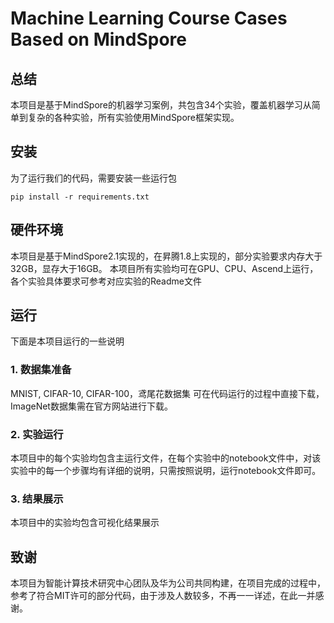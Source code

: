 # Machine Learning Course Cases Based on MindSpore

## 总结

本项目是基于MindSpore的机器学习案例，共包含34个实验，覆盖机器学习从简单到复杂的各种实验，所有实验使用MindSpore框架实现。

## 安装

为了运行我们的代码，需要安装一些运行包

```
pip install -r requirements.txt
```
## 硬件环境

本项目是基于MindSpore2.1实现的，在昇腾1.8上实现的，部分实验要求内存大于32GB，显存大于16GB。
本项目所有实验均可在GPU、CPU、Ascend上运行，各个实验具体要求可参考对应实验的Readme文件

## 运行

下面是本项目运行的一些说明

### 1. 数据集准备

MNIST, CIFAR-10, CIFAR-100，鸢尾花数据集 可在代码运行的过程中直接下载，ImageNet数据集需在官方网站进行下载。

### 2. 实验运行

本项目中的每个实验均包含主运行文件，在每个实验中的notebook文件中，对该实验中的每一个步骤均有详细的说明，只需按照说明，运行notebook文件即可。

### 3. 结果展示

本项目中的实验均包含可视化结果展示

## 致谢

本项目为智能计算技术研究中心团队及华为公司共同构建，在项目完成的过程中，参考了符合MIT许可的部分代码，由于涉及人数较多，不再一一详述，在此一并感谢。
